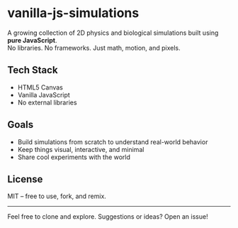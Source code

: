 # vanilla-js-simulations

A growing collection of 2D physics and biological simulations built using **pure JavaScript**.  
No libraries. No frameworks. Just math, motion, and pixels.

## Tech Stack

- HTML5 Canvas
- Vanilla JavaScript
- No external libraries

## Goals

- Build simulations from scratch to understand real-world behavior
- Keep things visual, interactive, and minimal
- Share cool experiments with the world

## License

MIT – free to use, fork, and remix.

---

Feel free to clone and explore. Suggestions or ideas? Open an issue!
